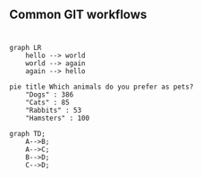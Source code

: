 ## Common GIT workflows

#


```mermaid
graph LR
    hello --> world
    world --> again
    again --> hello
```

```mermaid
pie title Which animals do you prefer as pets?
    "Dogs" : 386
    "Cats" : 85
    "Rabbits" : 53
    "Hamsters" : 100
```
```mermaid
graph TD;
    A-->B;
    A-->C;
    B-->D;
    C-->D;
```